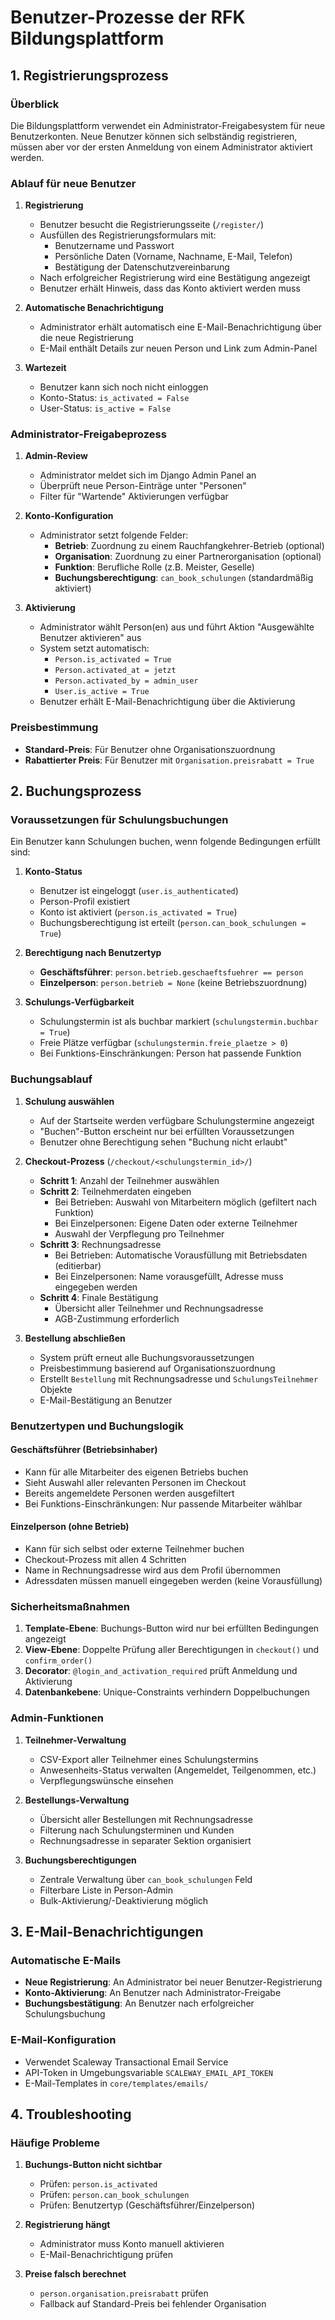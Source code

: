 # Benutzer-Prozesse der RFK Bildungsplattform

## 1. Registrierungsprozess

### Überblick
Die Bildungsplattform verwendet ein Administrator-Freigabesystem für neue Benutzerkonten. Neue Benutzer können sich selbständig registrieren, müssen aber vor der ersten Anmeldung von einem Administrator aktiviert werden.

### Ablauf für neue Benutzer

1. **Registrierung**
   - Benutzer besucht die Registrierungsseite (`/register/`)
   - Ausfüllen des Registrierungsformulars mit:
     - Benutzername und Passwort
     - Persönliche Daten (Vorname, Nachname, E-Mail, Telefon)
     - Bestätigung der Datenschutzvereinbarung
   - Nach erfolgreicher Registrierung wird eine Bestätigung angezeigt
   - Benutzer erhält Hinweis, dass das Konto aktiviert werden muss

2. **Automatische Benachrichtigung**
   - Administrator erhält automatisch eine E-Mail-Benachrichtigung über die neue Registrierung
   - E-Mail enthält Details zur neuen Person und Link zum Admin-Panel

3. **Wartezeit**
   - Benutzer kann sich noch nicht einloggen
   - Konto-Status: `is_activated = False`
   - User-Status: `is_active = False`

### Administrator-Freigabeprozess

1. **Admin-Review**
   - Administrator meldet sich im Django Admin Panel an
   - Überprüft neue Person-Einträge unter "Personen"
   - Filter für "Wartende" Aktivierungen verfügbar

2. **Konto-Konfiguration**
   - Administrator setzt folgende Felder:
     - **Betrieb**: Zuordnung zu einem Rauchfangkehrer-Betrieb (optional)
     - **Organisation**: Zuordnung zu einer Partnerorganisation (optional)
     - **Funktion**: Berufliche Rolle (z.B. Meister, Geselle)
     - **Buchungsberechtigung**: `can_book_schulungen` (standardmäßig aktiviert)

3. **Aktivierung**
   - Administrator wählt Person(en) aus und führt Aktion "Ausgewählte Benutzer aktivieren" aus
   - System setzt automatisch:
     - `Person.is_activated = True`
     - `Person.activated_at = jetzt`
     - `Person.activated_by = admin_user`
     - `User.is_active = True`
   - Benutzer erhält E-Mail-Benachrichtigung über die Aktivierung

### Preisbestimmung
- **Standard-Preis**: Für Benutzer ohne Organisationszuordnung
- **Rabattierter Preis**: Für Benutzer mit `Organisation.preisrabatt = True`

## 2. Buchungsprozess

### Voraussetzungen für Schulungsbuchungen

Ein Benutzer kann Schulungen buchen, wenn folgende Bedingungen erfüllt sind:

1. **Konto-Status**
   - Benutzer ist eingeloggt (`user.is_authenticated`)
   - Person-Profil existiert
   - Konto ist aktiviert (`person.is_activated = True`)
   - Buchungsberechtigung ist erteilt (`person.can_book_schulungen = True`)

2. **Berechtigung nach Benutzertyp**
   - **Geschäftsführer**: `person.betrieb.geschaeftsfuehrer == person`
   - **Einzelperson**: `person.betrieb = None` (keine Betriebszuordnung)

3. **Schulungs-Verfügbarkeit**
   - Schulungstermin ist als buchbar markiert (`schulungstermin.buchbar = True`)
   - Freie Plätze verfügbar (`schulungstermin.freie_plaetze > 0`)
   - Bei Funktions-Einschränkungen: Person hat passende Funktion

### Buchungsablauf

1. **Schulung auswählen**
   - Auf der Startseite werden verfügbare Schulungstermine angezeigt
   - "Buchen"-Button erscheint nur bei erfüllten Voraussetzungen
   - Benutzer ohne Berechtigung sehen "Buchung nicht erlaubt"

2. **Checkout-Prozess** (`/checkout/<schulungstermin_id>/`)
   - **Schritt 1**: Anzahl der Teilnehmer auswählen
   - **Schritt 2**: Teilnehmerdaten eingeben
     - Bei Betrieben: Auswahl von Mitarbeitern möglich (gefiltert nach Funktion)
     - Bei Einzelpersonen: Eigene Daten oder externe Teilnehmer
     - Auswahl der Verpflegung pro Teilnehmer
   - **Schritt 3**: Rechnungsadresse
     - Bei Betrieben: Automatische Vorausfüllung mit Betriebsdaten (editierbar)
     - Bei Einzelpersonen: Name vorausgefüllt, Adresse muss eingegeben werden
   - **Schritt 4**: Finale Bestätigung
     - Übersicht aller Teilnehmer und Rechnungsadresse
     - AGB-Zustimmung erforderlich

3. **Bestellung abschließen**
   - System prüft erneut alle Buchungsvoraussetzungen
   - Preisbestimmung basierend auf Organisationszuordnung
   - Erstellt `Bestellung` mit Rechnungsadresse und `SchulungsTeilnehmer` Objekte
   - E-Mail-Bestätigung an Benutzer

### Benutzertypen und Buchungslogik

#### Geschäftsführer (Betriebsinhaber)
- Kann für alle Mitarbeiter des eigenen Betriebs buchen
- Sieht Auswahl aller relevanten Personen im Checkout
- Bereits angemeldete Personen werden ausgefiltert
- Bei Funktions-Einschränkungen: Nur passende Mitarbeiter wählbar

#### Einzelperson (ohne Betrieb)
- Kann für sich selbst oder externe Teilnehmer buchen
- Checkout-Prozess mit allen 4 Schritten
- Name in Rechnungsadresse wird aus dem Profil übernommen
- Adressdaten müssen manuell eingegeben werden (keine Vorausfüllung)

### Sicherheitsmaßnahmen

1. **Template-Ebene**: Buchungs-Button wird nur bei erfüllten Bedingungen angezeigt
2. **View-Ebene**: Doppelte Prüfung aller Berechtigungen in `checkout()` und `confirm_order()`
3. **Decorator**: `@login_and_activation_required` prüft Anmeldung und Aktivierung
4. **Datenbankebene**: Unique-Constraints verhindern Doppelbuchungen

### Admin-Funktionen

1. **Teilnehmer-Verwaltung**
   - CSV-Export aller Teilnehmer eines Schulungstermins
   - Anwesenheits-Status verwalten (Angemeldet, Teilgenommen, etc.)
   - Verpflegungswünsche einsehen

2. **Bestellungs-Verwaltung**
   - Übersicht aller Bestellungen mit Rechnungsadresse
   - Filterung nach Schulungsterminen und Kunden
   - Rechnungsadresse in separater Sektion organisiert

3. **Buchungsberechtigungen**
   - Zentrale Verwaltung über `can_book_schulungen` Feld
   - Filterbare Liste in Person-Admin
   - Bulk-Aktivierung/-Deaktivierung möglich

## 3. E-Mail-Benachrichtigungen

### Automatische E-Mails
- **Neue Registrierung**: An Administrator bei neuer Benutzer-Registrierung
- **Konto-Aktivierung**: An Benutzer nach Administrator-Freigabe  
- **Buchungsbestätigung**: An Benutzer nach erfolgreicher Schulungsbuchung

### E-Mail-Konfiguration
- Verwendet Scaleway Transactional Email Service
- API-Token in Umgebungsvariable `SCALEWAY_EMAIL_API_TOKEN`
- E-Mail-Templates in `core/templates/emails/`

## 4. Troubleshooting

### Häufige Probleme

1. **Buchungs-Button nicht sichtbar**
   - Prüfen: `person.is_activated`
   - Prüfen: `person.can_book_schulungen` 
   - Prüfen: Benutzertyp (Geschäftsführer/Einzelperson)

2. **Registrierung hängt**
   - Administrator muss Konto manuell aktivieren
   - E-Mail-Benachrichtigung prüfen

3. **Preise falsch berechnet**
   - `person.organisation.preisrabatt` prüfen
   - Fallback auf Standard-Preis bei fehlender Organisation